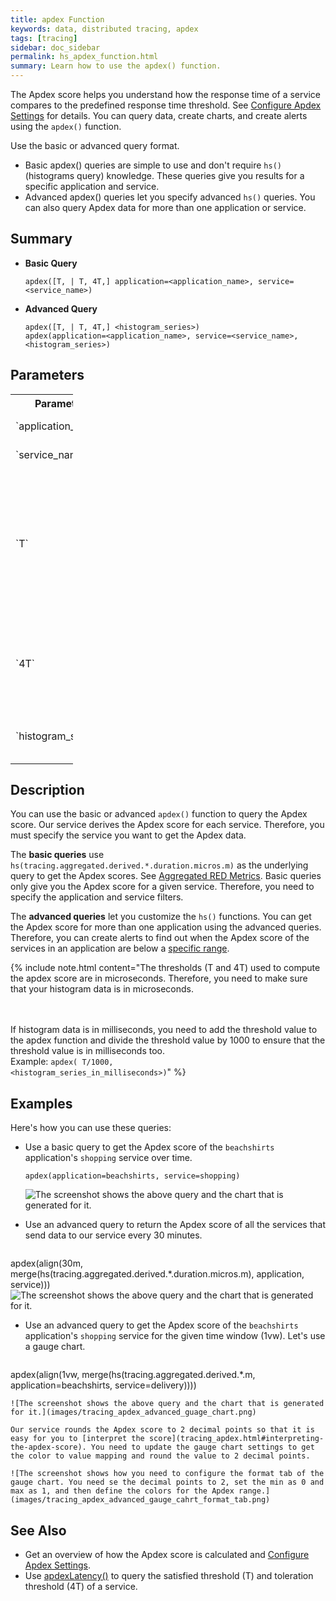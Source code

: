 ```yaml
---
title: apdex Function
keywords: data, distributed tracing, apdex
tags: [tracing]
sidebar: doc_sidebar
permalink: hs_apdex_function.html
summary: Learn how to use the apdex() function.
---
```


The Apdex score helps you understand how the response time of a service compares to the predefined response time threshold. See [Configure Apdex Settings](tracing_apdex.html) for details.
You can query data, create charts, and create alerts using the `apdex()` function.

Use the basic or advanced query format.

* Basic apdex() queries are simple to use and don't require `hs()` (histograms query) knowledge. These queries give you results for a specific application and service.
* Advanced apdex() queries let you specify advanced `hs()` queries. You can also query Apdex data for more than one application or service.

## Summary

* **Basic Query**

  ```
  apdex([T, | T, 4T,] application=<application_name>, service=<service_name>)
  ```

* **Advanced Query**

  ```
  apdex([T, | T, 4T,] <histogram_series>)
  apdex(application=<application_name>, service=<service_name>, <histogram_series>)
  ```

## Parameters

<table style="width: 100;">
  <tr>
    <th width="25%">
      Parameter
    </th>
    <th width="74%">
      Description
    </th>
  </tr>
  <tr>
    <td markdown="span">
      `application_name`
    </td>
    <td markdown="span">
      Name of the application you want to see data for.
    </td>
  </tr>
  <tr>
    <td markdown="span">
      `service_name`
    </td>
    <td markdown="span">
      Name of the service you want to see data for.
    </td>
  </tr>
  <tr>
    <td markdown="span">
      `T`
    </td>
    <td>
      Satisfied threshold.
      <ul>
        <li>
          If you don't specify the value, it uses the value you define under <a href="tracing_apdex.html#configure-the-threshold-t-value">Application Configurations</a> or the default value of 100 microseconds.
        </li>
        <li>
          If you specify the value, it overrides the value you define under Application Configurations. The values are in microseconds. For example, if you enter 200, it indicates 200 microseconds.
        </li>
      </ul>
    </td>
  </tr>
  <tr>
    <td markdown="span">
      `4T`
    </td>
    <td>
      Tolerating threshold. If you don't specify the value, it uses T*4.
      {{site.data.alerts.note}}
        We don't save the value you define for the tolerating threshold (4T).
      {{site.data.alerts.end}}
      The values are in microseconds. For example, if you enter 800, it indicates 800 microseconds.
    </td>
  </tr>
  <tr>
    <td markdown="span">
      `histogram_series`
    </td>
    <td markdown="span">
      An advanced `hs()` query. See [Histogram to Histogram Functions](query_language_reference.html#histogram-to-histogram-functions).
    </td>
  </tr>
</table>

## Description

You can use the basic or advanced `apdex()` function to query the Apdex score. Our service derives the Apdex score for each service. Therefore, you must specify the service you want to get the Apdex data.

The **basic queries** use `hs(tracing.aggregated.derived.*.duration.micros.m)` as the underlying query to get the Apdex scores. See [Aggregated RED Metrics](trace_data_details.html#aggregated-red-metrics). Basic queries only give you the Apdex score for a given service. Therefore, you need to specify the application and service filters.

The **advanced queries** let you customize the `hs()` functions. You can get the Apdex score for more than one application using the advanced queries. Therefore, you can create alerts to find out when the Apdex score of the services in an application are below a [specific range](tracing_apdex.html#interpreting-the-apdex-score).

{% include note.html content="The thresholds (T and 4T) used to compute the apdex score are in microseconds. Therefore, you need to make sure that your histogram data is in microseconds.

<br/><br/>If histogram data is in milliseconds, you need to add the threshold value to the apdex function and divide the threshold value by 1000 to ensure that the threshold value is in milliseconds too. <br/>Example: <code>apdex( T/1000, 	&lt;histogram_series_in_milliseconds&gt;)</code>" %}

## Examples
Here's how you can use these queries:

 * Use a basic query to get the Apdex score of the `beachshirts` application's `shopping` service over time.
    ```
    apdex(application=beachshirts, service=shopping)
    ```
    ![The screenshot shows the above query and the chart that is generated for it.](images/tracing_apdex_basic_query.png)

* Use an advanced query to return the Apdex score of all the services that send data to our service every 30 minutes.
    <pre>
apdex(align(30m, merge(hs(tracing.aggregated.derived.*.duration.micros.m), application, service)))
    </pre>
    ![The screenshot shows the above query and the chart that is generated for it.](images/tracing_apdex_advanced_query_30_minute_bucket.png)

* Use an advanced query to get the Apdex score of the `beachshirts` application's `shopping` service for the given time window (1vw). Let's use a gauge chart.
    <pre>
apdex(align(1vw, merge(hs(tracing.aggregated.derived.*.m, application=beachshirts, service=delivery))))
    </pre>

    ![The screenshot shows the above query and the chart that is generated for it.](images/tracing_apdex_advanced_guage_chart.png)

    Our service rounds the Apdex score to 2 decimal points so that it is easy for you to [interpret the score](tracing_apdex.html#interpreting-the-apdex-score). You need to update the gauge chart settings to get the color to value mapping and round the value to 2 decimal points.

    ![The screenshot shows how you need to configure the format tab of the gauge chart. You need se the decimal points to 2, set the min as 0 and max as 1, and then define the colors for the Apdex range.](images/tracing_apdex_advanced_gauge_cahrt_format_tab.png)


## See Also

* Get an overview of how the Apdex score is calculated and [Configure Apdex Settings](tracing_apdex.html).
* Use [apdexLatency()](hs_apdex_latency_function.html) to query the satisfied threshold (T) and toleration threshold (4T) of a service.
